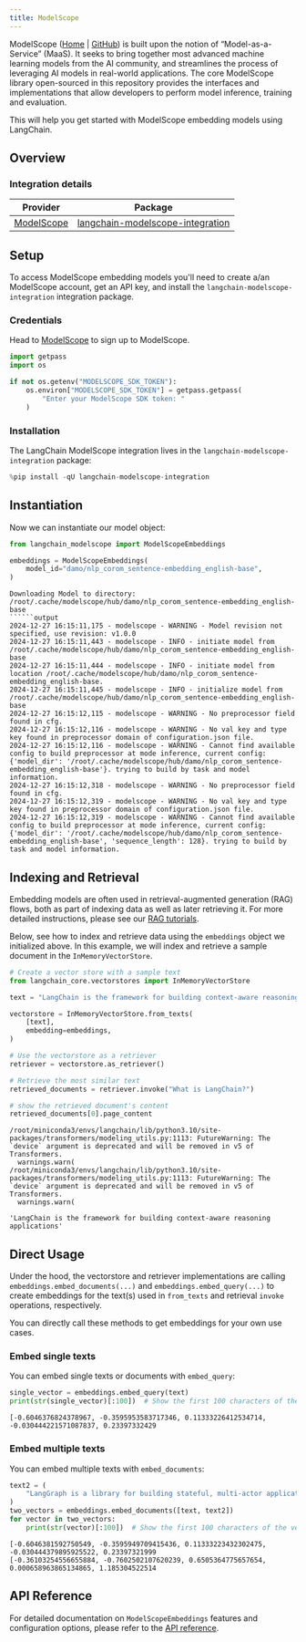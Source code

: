 ```yaml
---
title: ModelScope
---
```


ModelScope ([Home](https://www.modelscope.cn/) | [GitHub](https://github.com/modelscope/modelscope)) is built upon the notion of “Model-as-a-Service” (MaaS). It seeks to bring together most advanced machine learning models from the AI community, and streamlines the process of leveraging AI models in real-world applications. The core ModelScope library open-sourced in this repository provides the interfaces and implementations that allow developers to perform model inference, training and evaluation. 

This will help you get started with ModelScope embedding models using LangChain.

## Overview
### Integration details

| Provider | Package |
|:--------:|:-------:|
| [ModelScope](/oss/integrations/providers/modelscope/) | [langchain-modelscope-integration](https://pypi.org/project/langchain-modelscope-integration/) |

## Setup

To access ModelScope embedding models you'll need to create a/an ModelScope account, get an API key, and install the `langchain-modelscope-integration` integration package.

### Credentials

Head to [ModelScope](https://modelscope.cn/) to sign up to ModelScope.


```python
import getpass
import os

if not os.getenv("MODELSCOPE_SDK_TOKEN"):
    os.environ["MODELSCOPE_SDK_TOKEN"] = getpass.getpass(
        "Enter your ModelScope SDK token: "
    )
```

### Installation

The LangChain ModelScope integration lives in the `langchain-modelscope-integration` package:


```python
%pip install -qU langchain-modelscope-integration
```

## Instantiation

Now we can instantiate our model object:


```python
from langchain_modelscope import ModelScopeEmbeddings

embeddings = ModelScopeEmbeddings(
    model_id="damo/nlp_corom_sentence-embedding_english-base",
)
```
```output
Downloading Model to directory: /root/.cache/modelscope/hub/damo/nlp_corom_sentence-embedding_english-base
``````output
2024-12-27 16:15:11,175 - modelscope - WARNING - Model revision not specified, use revision: v1.0.0
2024-12-27 16:15:11,443 - modelscope - INFO - initiate model from /root/.cache/modelscope/hub/damo/nlp_corom_sentence-embedding_english-base
2024-12-27 16:15:11,444 - modelscope - INFO - initiate model from location /root/.cache/modelscope/hub/damo/nlp_corom_sentence-embedding_english-base.
2024-12-27 16:15:11,445 - modelscope - INFO - initialize model from /root/.cache/modelscope/hub/damo/nlp_corom_sentence-embedding_english-base
2024-12-27 16:15:12,115 - modelscope - WARNING - No preprocessor field found in cfg.
2024-12-27 16:15:12,116 - modelscope - WARNING - No val key and type key found in preprocessor domain of configuration.json file.
2024-12-27 16:15:12,116 - modelscope - WARNING - Cannot find available config to build preprocessor at mode inference, current config: {'model_dir': '/root/.cache/modelscope/hub/damo/nlp_corom_sentence-embedding_english-base'}. trying to build by task and model information.
2024-12-27 16:15:12,318 - modelscope - WARNING - No preprocessor field found in cfg.
2024-12-27 16:15:12,319 - modelscope - WARNING - No val key and type key found in preprocessor domain of configuration.json file.
2024-12-27 16:15:12,319 - modelscope - WARNING - Cannot find available config to build preprocessor at mode inference, current config: {'model_dir': '/root/.cache/modelscope/hub/damo/nlp_corom_sentence-embedding_english-base', 'sequence_length': 128}. trying to build by task and model information.
```
## Indexing and Retrieval

Embedding models are often used in retrieval-augmented generation (RAG) flows, both as part of indexing data as well as later retrieving it. For more detailed instructions, please see our [RAG tutorials](/oss/tutorials/rag).

Below, see how to index and retrieve data using the `embeddings` object we initialized above. In this example, we will index and retrieve a sample document in the `InMemoryVectorStore`.


```python
# Create a vector store with a sample text
from langchain_core.vectorstores import InMemoryVectorStore

text = "LangChain is the framework for building context-aware reasoning applications"

vectorstore = InMemoryVectorStore.from_texts(
    [text],
    embedding=embeddings,
)

# Use the vectorstore as a retriever
retriever = vectorstore.as_retriever()

# Retrieve the most similar text
retrieved_documents = retriever.invoke("What is LangChain?")

# show the retrieved document's content
retrieved_documents[0].page_content
```
```output
/root/miniconda3/envs/langchain/lib/python3.10/site-packages/transformers/modeling_utils.py:1113: FutureWarning: The `device` argument is deprecated and will be removed in v5 of Transformers.
  warnings.warn(
/root/miniconda3/envs/langchain/lib/python3.10/site-packages/transformers/modeling_utils.py:1113: FutureWarning: The `device` argument is deprecated and will be removed in v5 of Transformers.
  warnings.warn(
```


```output
'LangChain is the framework for building context-aware reasoning applications'
```


## Direct Usage

Under the hood, the vectorstore and retriever implementations are calling `embeddings.embed_documents(...)` and `embeddings.embed_query(...)` to create embeddings for the text(s) used in `from_texts` and retrieval `invoke` operations, respectively.

You can directly call these methods to get embeddings for your own use cases.

### Embed single texts

You can embed single texts or documents with `embed_query`:


```python
single_vector = embeddings.embed_query(text)
print(str(single_vector)[:100])  # Show the first 100 characters of the vector
```
```output
[-0.6046376824378967, -0.3595953583717346, 0.11333226412534714, -0.030444221571087837, 0.23397332429
```
### Embed multiple texts

You can embed multiple texts with `embed_documents`:


```python
text2 = (
    "LangGraph is a library for building stateful, multi-actor applications with LLMs"
)
two_vectors = embeddings.embed_documents([text, text2])
for vector in two_vectors:
    print(str(vector)[:100])  # Show the first 100 characters of the vector
```
```output
[-0.6046381592750549, -0.3595949709415436, 0.11333223432302475, -0.030444379895925522, 0.23397321999
[-0.36103254556655884, -0.7602502107620239, 0.6505364775657654, 0.000658963865134865, 1.185304522514
```
## API Reference

For detailed documentation on `ModelScopeEmbeddings` features and configuration options, please refer to the [API reference](https://www.modelscope.cn/docs/sdk/pipelines).
